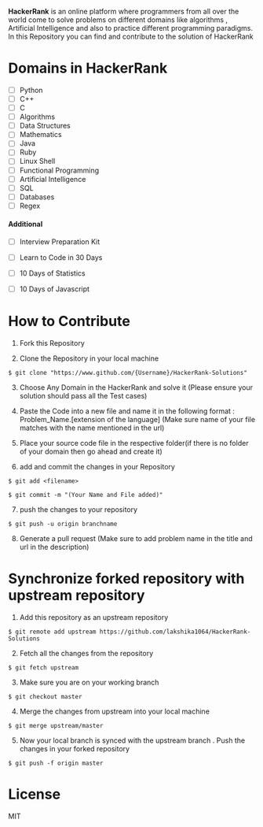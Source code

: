 

 **HackerRank** is an online platform where programmers from all over the world come to solve problems on different domains like algorithms , Artificial Intelligence and also to practice different programming paradigms.  
 In this Repository you can find and contribute to the solution of HackerRank 


# Domains in HackerRank


 

 - [ ] Python
 - [ ] C++
 - [ ] C
 - [ ] Algorithms
 - [ ] Data Structures
 - [ ] Mathematics
 - [ ] Java
 - [ ] Ruby
 - [ ] Linux Shell
 - [ ] Functional Programming
 - [ ] Artificial Intelligence
 - [ ] SQL
 - [ ] Databases 
 - [ ] Regex

#### Additional 

 - [ ] Interview Preparation Kit
 - [ ] Learn to Code in 30 Days
 - [ ] 10 Days of Statistics
 - [ ] 10 Days of Javascript 

 

# How to Contribute 

 1. Fork this Repository
 
 2. Clone the Repository in your local machine
```
$ git clone "https://www.github.com/{Username}/HackerRank-Solutions"
```

 3. Choose Any Domain in the HackerRank and solve it (Please ensure your solution should pass all the Test cases)
 
 4. Paste the Code into a new file and name it in the following format : Problem_Name.[extension of the language] (Make sure name of your file matches with the name mentioned in the url)

 5. Place your source code file in the respective folder(if there is no folder of your domain then go ahead and create it)

 6. add and commit the changes in your Repository
 ```
 $ git add <filename>
 ```
 ```
 $ git commit -m "(Your Name and File added)"
```

 7. push the changes to your repository
 ```
 $ git push -u origin branchname
 ```

 8. Generate a pull request (Make sure to add problem name in the title and url in the description)

# Synchronize forked repository with upstream repository

 1. Add this repository as an upstream repository
 ```
 $ git remote add upstream https://github.com/lakshika1064/HackerRank-Solutions
 ```
 2. Fetch all the changes from the repository
 ```
 $ git fetch upstream
 ```
 3. Make sure you are on your working branch
 
 ```
 $ git checkout master
 ```
 4.  Merge the changes from upstream into your local machine
 
```
$ git merge upstream/master
```
 5. Now your local branch is synced with the upstream branch . Push the changes in your forked repository
 ```
 $ git push -f origin master
 ```

# License 

MIT





